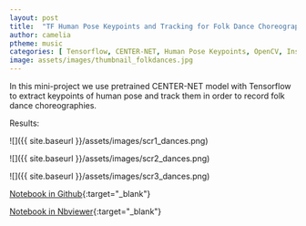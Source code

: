 ```yaml
---
layout: post
title:  "TF Human Pose Keypoints and Tracking for Folk Dance Choreographies"
author: camelia
ptheme: music
categories: [ Tensorflow, CENTER-NET, Human Pose Keypoints, OpenCV, Instance Tracking, FFMPEG, Computer Vision ]
image: assets/images/thumbnail_folkdances.jpg
---
```


In this mini-project we use pretrained CENTER-NET model with Tensorflow to extract keypoints of human pose and track them in order to record folk dance choreographies.

Results:

![]({{ site.baseurl }}/assets/images/scr1_dances.png) 

![]({{ site.baseurl }}/assets/images/scr2_dances.png) 

![]({{ site.baseurl }}/assets/images/scr3_dances.png) 

[Notebook in Github](https://github.com/camelia-c/techfolio/blob/main/tf_pose_keypoints_tracking_dances/TF_Human_Pose_Keypoints_Tracking_Folk_Dance_Choreographies.ipynb){:target="_blank"}

[Notebook in Nbviewer](https://nbviewer.jupyter.org/github/camelia-c/techfolio/blob/main/tf_pose_keypoints_tracking_dances/TF_Human_Pose_Keypoints_Tracking_Folk_Dance_Choreographies.ipynb){:target="_blank"}

